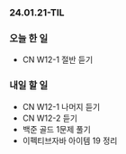 ### 24.01.21-TIL
### 오늘 한 일
- CN W12-1 절반 듣기

### 내일 할 일
- CN W12-1 나머지 듣기
- CN W12-2 듣기
- 백준 골드 1문제 풀기
- 이펙티브자바 아이템 19 정리
